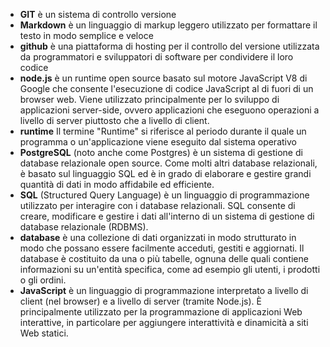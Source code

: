 <!-- @format -->

- **GIT** è un sistema di controllo versione
- **Markdown** è un linguaggio di markup leggero utilizzato per formattare il testo in modo semplice e veloce
- **github** è una piattaforma di hosting per il controllo del versione utilizzata da programmatori e sviluppatori di software per condividere il loro codice
- **node.js** è un runtime open source basato sul motore JavaScript V8 di Google che consente l'esecuzione di codice JavaScript al di fuori di un browser web. Viene utilizzato principalmente per lo sviluppo di applicazioni server-side, ovvero applicazioni che eseguono operazioni a livello di server piuttosto che a livello di client.
- **runtime** Il termine "Runtime" si riferisce al periodo durante il quale un programma o un'applicazione viene eseguito dal sistema operativo
- **PostgreSQL** (noto anche come Postgres) è un sistema di gestione di database relazionale open source. Come molti altri database relazionali, è basato sul linguaggio SQL ed è in grado di elaborare e gestire grandi quantità di dati in modo affidabile ed efficiente.
- **SQL** (Structured Query Language) è un linguaggio di programmazione utilizzato per interagire con i database relazionali. SQL consente di creare, modificare e gestire i dati all'interno di un sistema di gestione di database relazionale (RDBMS).
- **database** è una collezione di dati organizzati in modo strutturato in modo che possano essere facilmente acceduti, gestiti e aggiornati. Il database è costituito da una o più tabelle, ognuna delle quali contiene informazioni su un'entità specifica, come ad esempio gli utenti, i prodotti o gli ordini.
- **JavaScript** è un linguaggio di programmazione interpretato a livello di client (nel browser) e a livello di server (tramite Node.js). È principalmente utilizzato per la programmazione di applicazioni Web interattive, in particolare per aggiungere interattività e dinamicità a siti Web statici.
